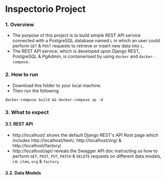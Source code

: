 # Inspectorio Project

### 1. Overview
- The purpose of this project is to build simple REST API service connected with a PostgreSQL database named `L` in which an user could perform `GET` & `POST` requests to retrieve or insert new data into `L`.
- The REST API service, which is developed upon Django REST, PostgreSQL & PgAdmin, is containerised by using `docker` and `docker-compose`.

### 2. How to run
- Download this folder to your local machine.
- Then run the following
```
docker-compose build && docker-compose up -d
```

### 3. What to expect
#### 3.1. REST API
- http://localhost/ shows the default Django REST's API Root page which includes http://localhost/item/, http://localhost/org/ & http://localhost/factory/
- http://localhost/api/ reveals the Swagger API doc instructing us how to perform `GET`, `POST`, `PUT`, `PATCH` & `DELETE` requests on different data models, i.e. `item`, `org` & `factory`.
#### 3.2. Data Models
